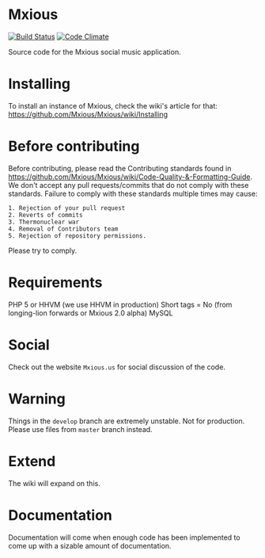 # Mxious
[![Build Status](https://travis-ci.org/Mxious/Mxious.svg)](https://travis-ci.org/Mxious/Mxious) [![Code Climate](https://codeclimate.com/github/Mxious/Mxious/badges/gpa.svg)](https://codeclimate.com/github/Mxious/Mxious)

Source code for the Mxious social music application.

Installing
==========
To install an instance of Mxious, check the wiki's article for that:
https://github.com/Mxious/Mxious/wiki/Installing

Before contributing
====================
Before contributing, please read the Contributing standards found in
https://github.com/Mxious/Mxious/wiki/Code-Quality-&-Formatting-Guide.
We don't accept any pull requests/commits that do not comply with these standards. 
Failure to comply with these standards multiple times may cause:

	1. Rejection of your pull request
	2. Reverts of commits
	3. Thermonuclear war
	4. Removal of Contributors team
	5. Rejection of repository permissions.

Please try to comply. 


Requirements
===============
PHP 5 or HHVM (we use HHVM in production)
Short tags = No (from longing-lion forwards or Mxious 2.0 alpha)
MySQL

Social
===============
Check out the website `Mxious.us` for social discussion of the code.

Warning
===============

Things in the ``develop`` branch are extremely unstable. Not for production. Please use files from ``master`` branch instead.

Extend
===============
The wiki will expand on this. 

Documentation
===============

Documentation will come when enough code has been implemented to come up with a sizable amount of documentation.
